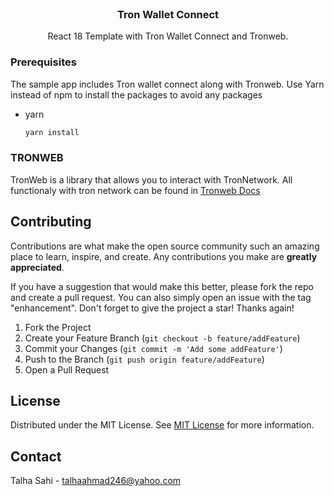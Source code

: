 <br/>
<div align="center">

<h3 align="center">Tron Wallet Connect</h3>
<p align="center">
React 18 Template with Tron Wallet Connect and Tronweb.

</p>
</div>

### Prerequisites

The sample app includes Tron wallet connect along with Tronweb.
Use Yarn instead of npm to install the packages to avoid any packages

- yarn
  ```sh
  yarn install
  ```

### TRONWEB
TronWeb is a library that allows you to interact with TronNetwork.
All functionaly with tron network can be found in [Tronweb Docs](https://developers.tron.network/docs/tronweb-1) 

## Contributing

Contributions are what make the open source community such an amazing place to learn, inspire, and create. Any contributions you make are **greatly appreciated**.

If you have a suggestion that would make this better, please fork the repo and create a pull request. You can also simply open an issue with the tag "enhancement".
Don't forget to give the project a star! Thanks again!

1. Fork the Project
2. Create your Feature Branch (`git checkout -b feature/addFeature`)
3. Commit your Changes (`git commit -m 'Add some addFeature'`)
4. Push to the Branch (`git push origin feature/addFeature`)
5. Open a Pull Request

## License

Distributed under the MIT License. See [MIT License](https://opensource.org/licenses/MIT) for more information.

## Contact

Talha Sahi - talhaahmad246@yahoo.com
